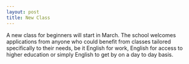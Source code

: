 ```yaml
---
layout: post
title: New Class
---
```


A new class for beginners will start in March.  The school welcomes applications from anyone who could benefit from classes tailored specifically to their needs, be it English for work, English for access to higher education or simply English to get by on a day to day basis.


